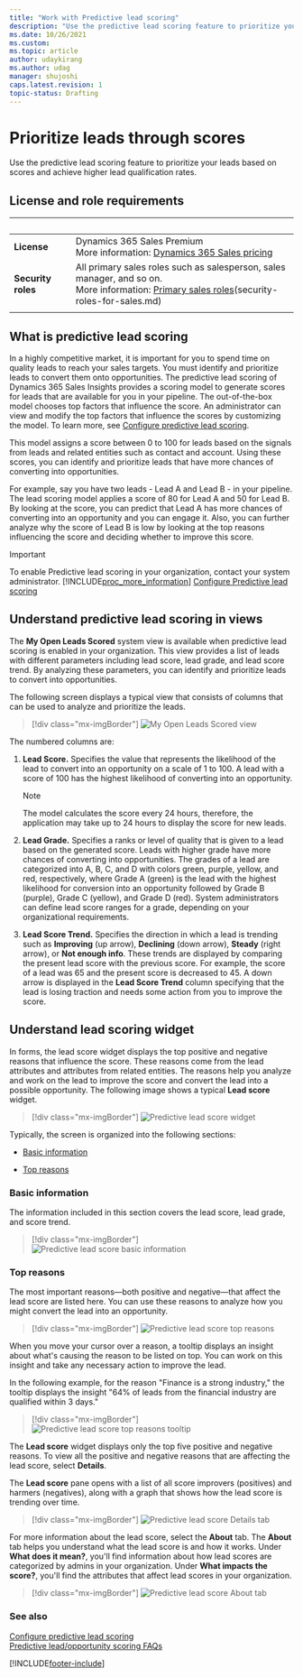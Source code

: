 ```yaml
---
title: "Work with Predictive lead scoring"
description: "Use the predictive lead scoring feature to prioritize your leads based on scores and achieve higher lead qualification rates."
ms.date: 10/26/2021
ms.custom: 
ms.topic: article
author: udaykirang
ms.author: udag
manager: shujoshi
caps.latest.revision: 1
topic-status: Drafting
---
```

# Prioritize leads through scores 

Use the predictive lead scoring feature to prioritize your leads based on scores and achieve higher lead qualification rates.

## License and role requirements

| &nbsp; | &nbsp; |  
|-----------------------|---------|
| **License** | Dynamics 365 Sales Premium <br>More information: [Dynamics 365 Sales pricing](https://dynamics.microsoft.com/sales/pricing/) |
| **Security roles** | All primary sales roles such as salesperson, sales manager, and so on.<br>  More information: [Primary sales roles](security-roles-for-sales.md#primary-sales-roles)(security-roles-for-sales.md)|
|||

## What is predictive lead scoring

In a highly competitive market, it is important for you to spend time on quality leads to reach your sales targets. You must identify and prioritize leads to convert them onto opportunities. The predictive lead scoring of Dynamics 365 Sales Insights provides a scoring model to generate scores for leads that are available for you in your pipeline. The out-of-the-box model chooses top factors that influence the score. An administrator can view and modify the top factors that influence the scores by customizing the model. To learn more, see [Configure predictive lead scoring](configure-predictive-lead-scoring.md).

This model assigns a score between 0 to 100 for leads based on the signals from leads and related entities such as contact and account. Using these scores, you can identify and prioritize leads that have more chances of converting into opportunities. 

For example, say you have two leads - Lead A and Lead B - in your pipeline. The lead scoring model applies a score of 80 for Lead A and 50 for Lead B. By looking at the score, you can predict that Lead A has more chances of converting into an opportunity and you can engage it. Also, you can further analyze why the score of Lead B is low by looking at the top reasons influencing the score and deciding whether to improve this score.
 
> [!IMPORTANT]
> To enable Predictive lead scoring in your organization, contact your system administrator.
> [!INCLUDE[proc_more_information](../includes/proc-more-information.md)] [Configure Predictive lead scoring](configure-predictive-lead-scoring.md)

## Understand predictive lead scoring in views

The **My Open Leads Scored** system view is available when predictive lead scoring is enabled in your organization. This view provides a list of leads with different parameters including lead score, lead grade, and lead score trend. By analyzing these parameters, you can  identify and prioritize leads to convert into opportunities.

The following screen displays a typical view that consists of columns that can be used to analyze and prioritize the leads.

> [!div class="mx-imgBorder"]
> ![My Open Leads Scored view](media/my-open-lead-score-view.png "My Open Leads Scored view")

The numbered columns are:

1.	**Lead Score.** Specifies the value that represents the likelihood of the lead to convert into an opportunity on a scale of 1 to 100. A lead with a score of 100 has the highest likelihood of converting into an opportunity. 

    >[!NOTE]
    >The model calculates the score every 24 hours, therefore, the application may take up to 24 hours to display the score for new leads. 

2.	**Lead Grade.** Specifies a ranks or level of quality that is given to a lead based on the generated score. Leads with higher grade have more chances of converting into opportunities. The grades of a lead are categorized into A, B, C, and D with colors green, purple, yellow, and red, respectively, where Grade A (green) is the lead with the highest likelihood for conversion into an opportunity followed by Grade B (purple), Grade C (yellow), and Grade D (red). System administrators can define lead score ranges for a grade, depending on your organizational requirements.

3. **Lead Score Trend.** Specifies the direction in which a lead is trending such as **Improving** (up arrow), **Declining** (down arrow), **Steady** (right arrow), or **Not enough info**. These trends are displayed by comparing the present lead score with the previous score. For example, the score of a lead was 65 and the present score is decreased to 45. A down arrow is displayed in the **Lead Score Trend** column specifying that the lead is losing traction and needs some action from you to improve the score. 
 
## Understand lead scoring widget

In forms, the lead score widget displays the top positive and negative reasons that influence the score. These reasons come from the lead attributes and attributes from related entities. The reasons help you analyze and work on the lead to improve the score and convert the lead into a possible opportunity. The following image shows a typical **Lead score** widget.

> [!div class="mx-imgBorder"]
> ![Predictive lead score widget](media/predictive-lead-scoring-widget.png "Predictive lead score widget")

Typically, the screen is organized into the following sections:

- [Basic information](#basic-information)

- [Top reasons](#top-reasons)

### Basic information

The information included in this section covers the lead score, lead grade, and score trend.

> [!div class="mx-imgBorder"]
> ![Predictive lead score basic information](media/predictive-lead-scoring-widget-basic-information.png "Predictive lead score basic information")

### Top reasons

The most important reasons&mdash;both positive and negative&mdash;that affect the lead score are listed here. You can use these reasons to analyze how you might convert the lead into an opportunity.

> [!div class="mx-imgBorder"]
> ![Predictive lead score top reasons](media/predictive-lead-scoring-widget-top-reasons.png "Predictive lead score top reasons")

When you move your cursor over a reason, a tooltip displays an insight about what's causing the reason to be listed on top. You can work on this insight and take any necessary action to improve the lead.

In the following example, for the reason "Finance is a strong industry," the tooltip displays the insight "64% of leads from the financial industry are qualified within 3 days." 

> [!div class="mx-imgBorder"]
> ![Predictive lead score top reasons tooltip](media/predictive-lead-scoring-widget-top-reasons-tool-tip.png "Predictive lead score top reasons tooltip")

The **Lead score** widget displays only the top five positive and negative reasons. To view all the positive and negative reasons that are affecting the lead score, select **Details**. 

The **Lead score** pane opens with a list of all score improvers (positives) and harmers (negatives), along with a graph that shows how the lead score is trending over time.

> [!div class="mx-imgBorder"]
> ![Predictive lead score Details tab](media/predictive-lead-scoring-widget-top-reasons-details-tab.png "Predictive lead score Details tab")

For more information about the lead score, select the **About** tab. The **About** tab helps you understand what the lead score is and how it works. Under **What does it mean?**, you'll find information about how lead scores are categorized by admins in your organization. Under **What impacts the score?**, you'll find the attributes that affect lead scores in your organization.

> [!div class="mx-imgBorder"]
> ![Predictive lead score About tab](media/predictive-lead-scoring-widget-top-reasons-about-tab.png "Predictive lead score About tab")

### See also

[Configure predictive lead scoring](configure-predictive-lead-scoring.md)  
[Predictive lead/opportunity scoring FAQs](faqs-sales-insights.md#predictive-leadopportunity-scoring)


[!INCLUDE[footer-include](../includes/footer-banner.md)]
